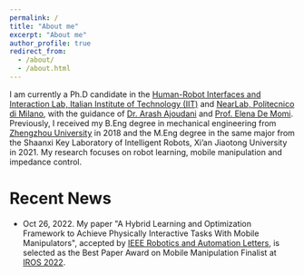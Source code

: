 ```yaml
---
permalink: /
title: "About me"
excerpt: "About me"
author_profile: true
redirect_from: 
  - /about/
  - /about.html
---
```


I am currently a Ph.D candidate in the [Human-Robot Interfaces and Interaction Lab, Italian Institute of Technology (IIT)](https://hri.iit.it) and [NearLab, Politecnico di Milano](https://nearlab.polimi.it/medical/), with the guidance of [Dr. Arash Ajoudani](https://hri.iit.it/our-staff-details/-/people/arash-ajoudani) and [Prof. Elena De Momi](https://nearlab.polimi.it/medical/elenadem/).
Previously, I received my B.Eng degree in mechanical engineering from [Zhengzhou University]() in 2018 and the M.Eng degree in the same major from the Shaanxi Key Laboratory of Intelligent Robots, Xi’an Jiaotong University in 2021.
My research focuses on robot learning, mobile manipulation and impedance control.

# Recent News
* Oct 26, 2022. My paper "A Hybrid Learning and Optimization Framework to Achieve Physically Interactive Tasks With Mobile Manipulators", accepted by [IEEE Robotics and Automation Letters](https://ieeexplore.ieee.org/abstract/document/9812501), is selected as the Best Paper Award on Mobile Manipulation Finalist at [IROS 2022](https://iros2022.org/2022/10/30/award-winners/). 
<!-- * Sep 30, 2022. A first-author paper titled "Convolutional Spectral Kernel Learning with Generalization Guarantees" is accepted at [Artificial Intelligence](https://www.journals.elsevier.com/artificial-intelligence) (AI, CCF-A Journal / JCR Q1), available at [here](https://doi.org/10.1016/j.artint.2022.103803) / [free access before 12/01/2022](https://authors.elsevier.com/c/1fvBD-c5XwqS).
* Aug 1, 2022. A paper titled "Sharper Utility Bounds for Differentially Private Models: Smooth and Non-smooth" is accepted at CIKM 2022 (CCF-B conference). -->
<!-- * Jun 15, 2022. A first-author paper titled “Non-IID Distributed Learning with Optimal Mixture Weights” is accepted at ECML 2022 (CCF-B conference). -->
<!-- * April 21, 2022. Two first-author papers titled “Optimal Rates for Distributed Learning with Random Features” and “Ridgeless Regression with Random Features” are accepted at IJCAI 2022. -->




